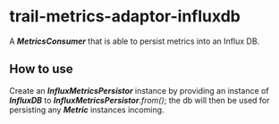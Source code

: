 # trail-metrics-adaptor-influxdb

A **_MetricsConsumer_** that is able to persist metrics into an Influx DB.

## How to use

Create an **_InfluxMetricsPersistor_** instance by providing an instance of **_InfluxDB_** to _**InfluxMetricsPersistor**.from()_; the db will then be used for persisting any **_Metric_** instances incoming.